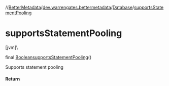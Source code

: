 //[BetterMetadata](../../../index.md)/[dev.warrengates.bettermetadata](../index.md)/[Database](index.md)/[supportsStatementPooling](supports-statement-pooling.md)

# supportsStatementPooling

[jvm]\

final [Boolean](https://docs.oracle.com/javase/8/docs/api/java/lang/Boolean.html)[supportsStatementPooling](supports-statement-pooling.md)()

Supports statement pooling

#### Return
